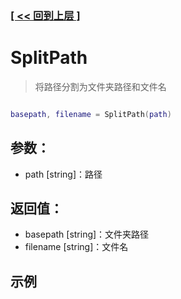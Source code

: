 ### [[ << 回到上层 ]](index.md)

# SplitPath

> 将路径分割为文件夹路径和文件名

```lua

basepath, filename = SplitPath(path)

```

## 参数：

+ path [string]：路径

## 返回值：

+ basepath [string]：文件夹路径
+ filename [string]：文件名

## 示例

```lua

```
